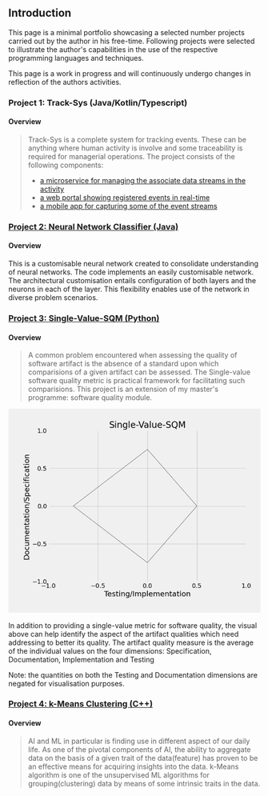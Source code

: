 ## Introduction

This page is a minimal portfolio showcasing a selected number projects carried out by the author in his free-time. 
Following projects were selected to illustrate the author's capabilities in the use of the respective programming 
languages and techniques.

This page is a work in progress and will continuously undergo changes in reflection of the authors activities. 


### Project 1: Track-Sys (Java/Kotlin/Typescript)  
#### Overview
> Track-Sys is a complete system for tracking events. These can be anything where human activity is involve and 
> some traceability is required for managerial operations. 
> The project consists of the following components: 
>  - [a microservice for managing the associate data streams in the activity](https://github.com/Pendo720/TrackerMS)
>  - [a web portal showing registered events in real-time](https://github.com/Pendo720/Track-Sys-Dashboard) 
>  - [a mobile app for capturing some of the event streams](https://github.com/Pendo720/M-Front)
  

### [Project 2: Neural Network Classifier (Java)](https://github.com/Pendo720/nn-fp)  
#### Overview
This is a customisable neural network created to consolidate understanding of neural networks. The code implements
an easily customisable network. The architectural customisation entails configuration of both layers and the neurons 
in each of the layer. This flexibility enables use of the network in diverse problem scenarios.

### [Project 3: Single-Value-SQM (Python)](https://github.com/Pendo720/svsqm)  
#### Overview
> A common problem encountered when assessing the quality of software artifact is the absence of a standard
> upon which comparisions of a given artifact can be assessed. The Single-value software quality metric is
> practical framework for facilitating such comparisions. This project is an extension of my master's 
> programme: software quality module. 

![](/gh-images/svsqm_graph.png)

In addition to providing a single-value metric for software quality, the visual above can help identify 
the aspect of the artifact qualities which need addressing to better its quality. The artifact quality 
measure is the average of the individual values on the four dimensions: Specification, Documentation, Implementation and Testing

Note: the quantities on both the Testing and Documentation dimensions are negated for visualisation purposes.

### [Project 4: k-Means Clustering (C++)](https://github.com/Pendo720/kmeans-fp)  
#### Overview
> AI and ML in particular is finding use in different aspect of our daily life. As one of the pivotal 
> components of AI, the ability to aggregate data on the basis of a given trait of the data(feature) has 
> proven to be an effective means for acquiring insights into the data. k-Means algorithm is one of the 
> unsupervised ML algorithms for grouping(clustering) data by means of some intrinsic traits in the data. 
